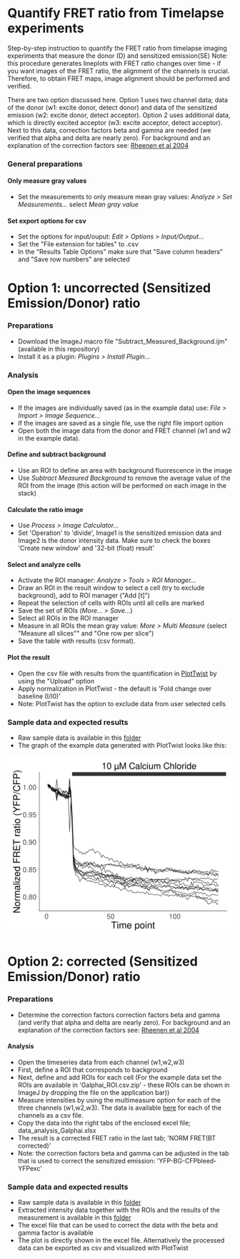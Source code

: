 # Quantify FRET ratio from Timelapse experiments

Step-by-step instruction to quantify the FRET ratio from timelapse imaging experiments that measure the donor (D) and sensitized emission(SE)
Note: this procedure generates lineplots with FRET ratio changes over time - if you want images of the FRET ratio, the alignment of the channels is crucial. Therefore, to obtain FRET maps, image alignment should be performed and verified.

There are two option discussed here. Option 1 uses two channel data; data of the donor (w1: excite donor, detect donor) and data of the sensitized emission (w2: excite donor, detect acceptor).
Option 2 uses additional data, which is directly excited acceptor (w3: excite acceptor, detect acceptor). Next to this data, correction factors beta and gamma are needed (we verified that alpha and delta are nearly zero). For background and an explanation of the correction factors see: [Rheenen et al 2004](https://doi.org/10.1016/S0006-3495(04)74307-6)

### General preparations
#### Only measure gray values
* Set the measurements to only measure mean gray values: _Analyze > Set Measurements..._ select _Mean gray value_
#### Set export options for csv
* Set the options for input/ouput: _Edit > Options > Input/Output..._
* Set the "File extension for tables" to .csv
* In the "Results Table Options" make sure that "Save column headers" and "Save row numbers" are selected

# Option 1: uncorrected (Sensitized Emission/Donor) ratio

### Preparations

* Download the ImageJ macro file "Subtract_Measured_Background.ijm" (available in this repository)
* Install it as a plugin: _Plugins > Install Plugin..._

### Analysis

#### Open the image sequences
* If the images are individually saved (as in the example data) use: _File > Import > Image Sequence..._
* If the images are saved as a single file, use the right file import option
* Open both the image data from the donor and FRET channel (w1 and w2 in the example data).

#### Define and subtract background
* Use an ROI to define an area with background fluorescence in the image
* Use _Subtract Measured Background_ to remove the average value of the ROI from the image (this action will be performed on each image in the stack)

#### Calculate the ratio image
* Use _Process > Image Calculator..._
* Set 'Operation' to 'divide', Image1 is the sensitized emission data and Image2 is the donor intensity data. Make sure to check the boxes 'Create new window' and '32-bit (float) result'

#### Select and analyze cells
* Activate the ROI manager: _Analyze > Tools > ROI Manager..._
* Draw an ROI in the result window to select a cell (try to exclude background), add to ROI manager ("Add [t]")
* Repeat the selection of cells with ROIs until all cells are marked
* Save the set of ROIs (_More... > Save..._)
* Select all ROIs in the ROI manager
* Measure in all ROIs the mean gray value: _More > Multi Measure_ (select "Measure all slices"" and "One row per slice")
* Save the table with results (csv format).

#### Plot the result
* Open the csv file with results from the quantification in [PlotTwist](https://huygens.science.uva.nl/PlotTwist/) by using the "Upload" option
* Apply normalization in PlotTwist - the default is 'Fold change over baseline (I/I0)'
* Note: PlotTwist has the option to exclude data from user selected cells

### Sample data and expected results
* Raw sample data is available in this [folder](https://github.com/JoachimGoedhart/Quantify-FRET-ratio/tree/master/Example-data_raw)
* The graph of the example data generated with PlotTwist looks like this:


![alt text](https://github.com/JoachimGoedhart/Quantify-FRET-ratio/blob/master/Example-data_processed/PlotTwist-results.png "Output")

# Option 2: corrected (Sensitized Emission/Donor) ratio

### Preparations
* Determine the correction factors correction factors beta and gamma (and verify that alpha and delta are nearly zero). For background and an explanation of the correction factors see: [Rheenen et al 2004](https://doi.org/10.1016/S0006-3495(04)74307-6)

#### Analysis
* Open the timeseries data from each channel (w1,w2,w3)
* First, define a ROI that corresponds to background
* Next, define and add ROIs for each cell (For the example data set the ROIs are available in 'Galphai_ROI.csv.zip' - these ROIs can be shown in ImageJ by dropping the file on the application bar))
* Measure intensities by using the multimeasure option for each of the three channels (w1,w2,w3). The data is available [here](https://github.com/JoachimGoedhart/Quantify-FRET-ratio/tree/master/Example-data_processed) for each of the channels as a csv file.
* Copy the data into the right tabs of the enclosed excel file; data_analysis_Galphai.xlsx
* The result is a corrected FRET ratio in the last tab; 'NORM FRET(BT corrected)'
* Note: the correction factors beta and gamma can be adjusted in the tab that is used to correct the sensitized emission: 'YFP-BG-CFPbleed-YFPexc'


### Sample data and expected results
* Raw sample data is available in this [folder](https://github.com/JoachimGoedhart/Quantify-FRET-ratio/tree/master/Example-data_raw)
* Extracted intensity data together with the ROIs and the results of the measurement is available in this [folder](https://github.com/JoachimGoedhart/Quantify-FRET-ratio/tree/master/Example-data_processed)
* The excel file that can be used to correct the data with the beta and gamma factor is available
* The plot is directly shown in the excel file. Alternatively the processed data can be exported as csv and visualized with PlotTwist 

